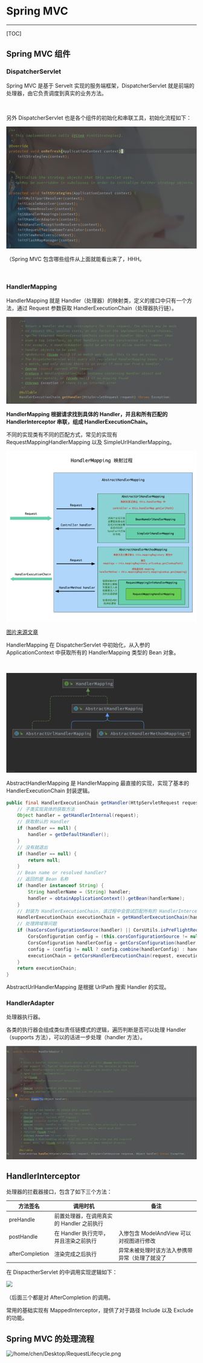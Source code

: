 # Spring MVC



---

[TOC]



## Spring MVC 组件

### DispatcherServlet 

Spring MVC 是基于 Servelt 实现的服务端框架，DispatcherServlet 就是前端的处理器，由它负责调度到真实的业务方法。

<br>

另外 DispatcherServlet 也是各个组件的初始化和串联工具，初始化流程如下：

![image-20211110202955634](assets/image-20211110202955634.png)

（Spring MVC 包含哪些组件从上面就能看出来了，HHH。

<br> 

### HandlerMapping 

HandlerMapping 就是 Handler（处理器）的映射类，定义的接口中只有一个方法，通过 Request 参数获取 HandlerExecutionChain（处理器执行链）。

![image-20211014134242860](assets/image-20211014134242860.png)

**HandlerMapping 根据请求找到具体的 Handler，并且和所有匹配的 HandlerInterceptor 串联，组成 HandlerExecutionChain。**

不同的实现类有不同的匹配方式，常见的实现有 RequestMappingHandlerMapping 以及 SimpleUrlHandlerMapping。

![](assets/HandlerMapping.jpg)

[图片来源文章](https://www.jianshu.com/p/f04816ee2495)

HandlerMapping 在 DispatcherServlet 中初始化，从入参的 ApplicationContext 中获取所有的 HandlerMapping 类型的 Bean 对象。

<br>

![](assets/AbstractHandlerMapping.png)

AbstractHandlerMapping 是 HandlerMapping 最直接的实现，实现了基本的 HandlerExecutionChain 封装逻辑。

```java
public final HandlerExecutionChain getHandler(HttpServletRequest request) throws Exception {
    // 子类实现具体的获取方法
    Object handler = getHandlerInternal(request);
    // 获取默认的 Handler
    if (handler == null) {
        handler = getDefaultHandler();
    }
    // 没有就退出
    if (handler == null) {
        return null;
    }
    // Bean name or resolved handler?
    // 返回的是 Bean 名称
    if (handler instanceof String) {
        String handlerName = (String) handler;
        handler = obtainApplicationContext().getBean(handlerName);
    }
    // 封装为 HandlerExecutionChain，该过程中会尝试匹配所有的 HandlerInterceptor
    HandlerExecutionChain executionChain = getHandlerExecutionChain(handler, request);
    // 处理跨域等问题
    if (hasCorsConfigurationSource(handler) || CorsUtils.isPreFlightRequest(request)) {
        CorsConfiguration config = (this.corsConfigurationSource != null ? this.corsConfigurationSource.getCorsConfiguration(request) : null);
        CorsConfiguration handlerConfig = getCorsConfiguration(handler, request);
        config = (config != null ? config.combine(handlerConfig) : handlerConfig);
        executionChain = getCorsHandlerExecutionChain(request, executionChain, config);
    }
    return executionChain;
}
```

AbstractUrlHandlerMapping 是根据 UrlPath 搜索 Handler 的实现。



### HandlerAdapter

处理器执行器。

各类的执行器会组成类似责任链模式的逻辑，遍历判断是否可以处理 Handler（supports 方法），可以的话进一步处理（handler 方法）。

![image-20211014135346042](assets/image-20211014135346042.png)



## HandlerInterceptor

处理器的拦截器接口，包含了如下三个方法：

| 方法签名        | 调用时机                                  | 备注                                           |
| --------------- | ----------------------------------------- | ---------------------------------------------- |
| preHandle       | 前置处理器，在调用真实的 Handler 之前执行 |                                                |
| postHandle      | 在 Handler 执行完毕，并且渲染之前执行     | 入惨包含 ModelAndView 可以对视图进行修改       |
| afterCompletion | 渲染完成之后执行                          | 异常未被处理时该方法入参携带异常（处理了就没了 |

在 DispactherServlet 的中调用实现逻辑如下：

![](../../../../Desktop/HandlerInterceptor%E7%9A%84%E6%89%A7%E8%A1%8C%E6%97%B6%E6%9C%BA.png)

（后面三个都是对 AfterCompletion 的调用。

常用的基础实现有 MappedInterceptor，提供了对于路径 Include 以及 Exclude 的功能。



## Spring MVC 的处理流程

![/home/chen/Desktop/RequestLifecycle.png](/home/chen/Desktop/RequestLifecycle.png)



